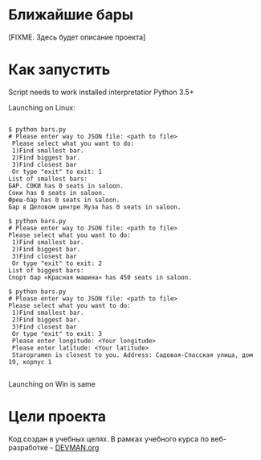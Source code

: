 # Ближайшие бары

[FIXME. Здесь будет описание проекта]

# Как запустить

Script needs to work installed interpretatior Python 3.5+


Launching on Linux:

```#!bash

$ python bars.py 
# Please enter way to JSON file: <path to file>
 Please select what you want to do: 
 1)Find smallest bar. 
 2)Find biggest bar. 
 3)Find closest bar
 Or type "exit" to exit: 1
List of smallest bars:
БАР. СОКИ has 0 seats in saloon.
Соки has 0 seats in saloon.
Фреш-бар has 0 seats in saloon.
Бар в Деловом центре Яуза has 0 seats in saloon.

$ python bars.py 
# Please enter way to JSON file: <path to file>
Please select what you want to do: 
 1)Find smallest bar. 
 2)Find biggest bar. 
 3)Find closest bar
 Or type "exit" to exit: 2
List of biggest bars:
Спорт бар «Красная машина» has 450 seats in saloon.

$ python bars.py 
# Please enter way to JSON file: <path to file>
Please select what you want to do: 
 1)Find smallest bar. 
 2)Find biggest bar. 
 3)Find closest bar
 Or type "exit" to exit: 3
 Please enter longitude: <Your longitude>
 Please enter latitude: <Your latitude>
 Staropramen is closest to you. Address: Садовая-Спасская улица, дом 19, корпус 1
 
```

Launching on Win is same

# Цели проекта

Код создан в учебных целях. В рамках учебного курса по веб-разработке - [DEVMAN.org](https://devman.org)
